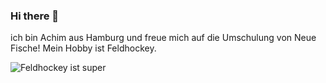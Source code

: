 ### Hi there 👋
ich bin Achim aus Hamburg und freue mich auf die Umschulung von Neue Fische! Mein Hobby ist Feldhockey.

![Feldhockey ist super](https://images.unsplash.com/photo-1639509249768-cbf320b9dec7?ixlib=rb-4.0.3&ixid=MnwxMjA3fDB8MHxzZWFyY2h8MTJ8fGZpZWxkaG9ja2V5fGVufDB8fDB8fA%3D%3D&auto=format&fit=crop&w=500&q=60)


<!--
**AchimBartscht/AchimBartscht** is a ✨ _special_ ✨ repository because its `README.md` (this file) appears on your GitHub profile.

Here are some ideas to get you started:

- 🔭 I’m currently working on ...
- 🌱 I’m currently learning ...
- 👯 I’m looking to collaborate on ...
- 🤔 I’m looking for help with ...
- 💬 Ask me about ...
- 📫 How to reach me: ...
- 😄 Pronouns: ...
- ⚡ Fun fact: ...
-->
